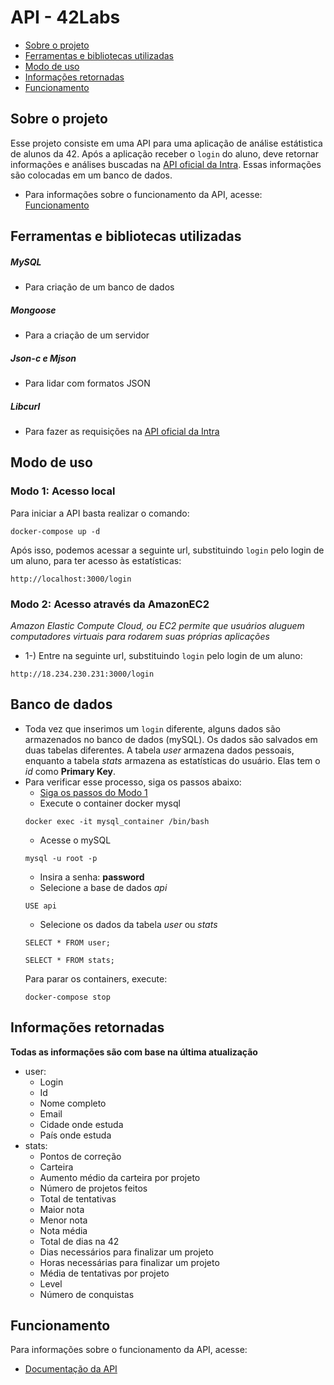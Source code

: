 # API - 42Labs

* [Sobre o projeto](#sobre-o-projeto)
* [Ferramentas e bibliotecas utilizadas](#ferramentas-e-bibliotecas-utilizadas)
* [Modo de uso](#modo-de-uso)
* [Informações retornadas](#informações-retornadas)
* [Funcionamento](#funcionamento)

## **Sobre o projeto**
Esse projeto consiste em uma API para uma aplicação de análise estátistica de alunos da 42. 
Após a aplicação receber o `login` do aluno, deve retornar informações e análises buscadas na [API oficial da Intra](https://api.intra.42.fr/). Essas informações são colocadas em um banco de dados.

- Para informações sobre o funcionamento da API, acesse: [Funcionamento](#funcionamento)

## **Ferramentas e bibliotecas utilizadas**

##### MySQL
- Para criação de um banco de dados
##### Mongoose
- Para a criação de um servidor
##### Json-c e Mjson
- Para lidar com formatos JSON
##### Libcurl
- Para fazer as requisições na [API oficial da Intra](https://api.intra.42.fr)

## **Modo de uso**
### Modo 1: Acesso local
Para iniciar a API basta realizar o comando:

```
docker-compose up -d
```

Após isso, podemos acessar a seguinte url, substituindo `login` pelo login de um aluno, para ter acesso às estatísticas:
```
http://localhost:3000/login
```

### Modo 2: Acesso através da AmazonEC2
*Amazon Elastic Compute Cloud, ou EC2 permite que usuários aluguem computadores virtuais para rodarem suas próprias aplicações*
- 1-) Entre na seguinte url, substituindo `login` pelo login de um aluno:
```
http://18.234.230.231:3000/login
```

## **Banco de dados**
* Toda vez que inserimos um `login` diferente, alguns dados são armazenados no banco de dados (mySQL).  Os dados são salvados em duas tabelas diferentes. A tabela *user* armazena dados pessoais, enquanto a tabela *stats* armazena as estatísticas do usuário. Elas tem o *id* como **Primary Key**.
* Para verificar esse processo, siga os passos abaixo:
	* [Siga os passos do Modo 1](#modo-1:-acesso-local)
	- Execute o container docker mysql
	```
	docker exec -it mysql_container /bin/bash
	```
	- Acesse o mySQL
	```
	mysql -u root -p
	```
	- Insira a senha: **password**
	- Selecione a base de dados *api*
	```
	USE api
	```
	- Selecione os dados da tabela *user* ou *stats*
	```
	SELECT * FROM user;
	```
	```
	SELECT * FROM stats;
	```
	Para parar os containers, execute:
	```
	docker-compose stop
	```

## **Informações retornadas**
**Todas as informações são com base na última atualização**
- user:
	- Login
	- Id
	- Nome completo
	- Email
	- Cidade onde estuda
	- País onde estuda
- stats:
	- Pontos de correção
	- Carteira
	- Aumento médio da carteira por projeto
	- Número de projetos feitos
	- Total de tentativas
	- Maior nota
	- Menor nota
	- Nota média
	- Total de dias na 42
	- Dias necessários para finalizar um projeto
	- Horas necessárias para finalizar um projeto
	- Média de tentativas por projeto
	- Level
	- Número de conquistas

## **Funcionamento**
Para informações sobre o funcionamento da API, acesse:
* [Documentação da API](https://github.com/42sp/42labs-selection-process-marco-kraemer/blob/main/DOCUMENTATION.md)